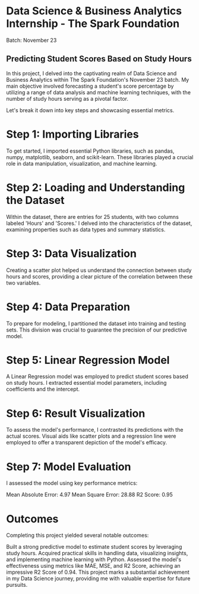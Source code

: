 # Data Science & Business Analytics Internship - The Spark Foundation
Batch: November 23

## Predicting Student Scores Based on Study Hours

In this project, I delved into the captivating realm of Data Science and Business Analytics within The Spark Foundation's November 23 batch. My main objective involved forecasting a student's score percentage by utilizing a range of data analysis and machine learning techniques, with the number of study hours serving as a pivotal factor.

Let's break it down into key steps and showcasing essential metrics.

# Step 1: Importing Libraries
To get started, I imported essential Python libraries, such as pandas, numpy, matplotlib, seaborn, and scikit-learn. These libraries played a crucial role in data manipulation, visualization, and machine learning.

# Step 2: Loading and Understanding the Dataset
Within the dataset, there are entries for 25 students, with two columns labeled 'Hours' and 'Scores.' I delved into the characteristics of the dataset, examining properties such as data types and summary statistics.

# Step 3: Data Visualization
Creating a scatter plot helped us understand the connection between study hours and scores, providing a clear picture of the correlation between these two variables.

# Step 4: Data Preparation
To prepare for modeling, I partitioned the dataset into training and testing sets. This division was crucial to guarantee the precision of our predictive model.

# Step 5: Linear Regression Model
A Linear Regression model was employed to predict student scores based on study hours. I extracted essential model parameters, including coefficients and the intercept.

# Step 6: Result Visualization
To assess the model's performance, I contrasted its predictions with the actual scores. Visual aids like scatter plots and a regression line were employed to offer a transparent depiction of the model's efficacy.

# Step 7: Model Evaluation
I assessed the model using key performance metrics:

Mean Absolute Error: 4.97
Mean Square Error: 28.88
R2 Score: 0.95

# Outcomes
Completing this project yielded several notable outcomes:

Built a strong predictive model to estimate student scores by leveraging study hours. Acquired practical skills in handling data, visualizing insights, and implementing machine learning with Python. Assessed the model's effectiveness using metrics like MAE, MSE, and R2 Score, achieving an impressive R2 Score of 0.94. This project marks a substantial achievement in my Data Science journey, providing me with valuable expertise for future pursuits.
